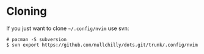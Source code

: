 # Cloning
If you just want to clone `~/.config/nvim` use svn:
```
# pacman -S subversion
$ svn export https://github.com/nullchilly/dots.git/trunk/.config/nvim
```
